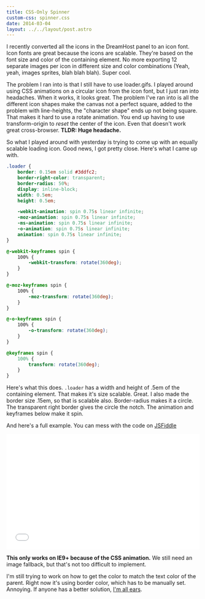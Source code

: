 ```yaml
---
title: CSS-Only Spinner
custom-css: spinner.css
date: 2014-03-04
layout: ../../layout/post.astro
---
```


I recently converted all the icons in the DreamHost panel to an icon font. Icon fonts are great because the icons are scalable. They're based on the font size and color of the containing element. No more exporting 12 separate images per icon in different size and color combinations (Yeah, yeah, images sprites, blah blah blah). Super cool.

The problem I ran into is that I still have to use loader.gifs. I played around using CSS animations on a circular icon from the icon font, but I just ran into headaches. When it works, it looks great. The problem I've ran into is all the different icon shapes make the canvas not a perfect square, added to the problem with line-heights, the "character shape" ends up not being square. That makes it hard to use a rotate animation. You end up having to use transform-origin to _reset_ the center of the icon. Even that doesn't work great cross-browser. **TLDR: Huge headache.**

So what I played around with yesterday is trying to come up with an equally scalable loading icon. Good news, I got pretty close. Here's what I came up with.

```css
.loader {
	border: 0.15em solid #3ddfc2;
	border-right-color: transparent;
	border-radius: 50%;
	display: inline-block;
	width: 0.5em;
	height: 0.5em;

	-webkit-animation: spin 0.75s linear infinite;
	-moz-animation: spin 0.75s linear infinite;
	-ms-animation: spin 0.75s linear infinite;
	-o-animation: spin 0.75s linear infinite;
	animation: spin 0.75s linear infinite;
}

@-webkit-keyframes spin {
	100% {
		-webkit-transform: rotate(360deg);
	}
}

@-moz-keyframes spin {
	100% {
		-moz-transform: rotate(360deg);
	}
}

@-o-keyframes spin {
	100% {
		-o-transform: rotate(360deg);
	}
}

@keyframes spin {
	100% {
		transform: rotate(360deg);
	}
}
```

Here's what this does. `.loader` has a width and height of .5em of the containing element. That makes it's size scalable. Great. I also made the border size .15em, so that is scalable also. Border-radius makes it a circle. The transparent right border gives the circle the notch. The animation and keyframes below make it spin.

And here's a full example. You can mess with the code on [JSFiddle](http://jsfiddle.net/mattfelten/VU2Cu/5/)

<iframe width="100%" height="300" src="//jsfiddle.net/mattfelten/VU2Cu/5/embedded/result/" allowfullscreen="allowfullscreen" allowpaymentrequest frameborder="0"></iframe>

**This only works on IE9+ because of the CSS animation.** We still need an image fallback, but that's not too difficult to implement.

I'm still trying to work on how to get the color to match the text color of the parent. Right now it's using border color, which has to be manually set. Annoying. If anyone has a better solution, [I'm all ears]({{site.author.url}}).
